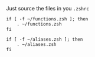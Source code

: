 Just source the files in you `.zshrc`

```
if [ -f ~/functions.zsh ]; then
	. ~/functions.zsh
fi

if [ -f ~/aliases.zsh ]; then
	. ~/aliases.zsh
fi
```